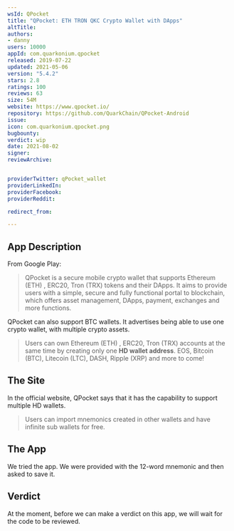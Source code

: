 ```yaml
---
wsId: QPocket
title: "QPocket: ETH TRON QKC Crypto Wallet with DApps"
altTitle: 
authors:
- danny
users: 10000
appId: com.quarkonium.qpocket
released: 2019-07-22
updated: 2021-05-06
version: "5.4.2"
stars: 2.8
ratings: 100
reviews: 63
size: 54M
website: https://www.qpocket.io/
repository: https://github.com/QuarkChain/QPocket-Android
issue: 
icon: com.quarkonium.qpocket.png
bugbounty: 
verdict: wip
date: 2021-08-02
signer: 
reviewArchive:


providerTwitter: qPocket_wallet
providerLinkedIn: 
providerFacebook: 
providerReddit: 

redirect_from:

---
```



## App Description
From Google Play:

> QPocket is a secure mobile crypto wallet that supports Ethereum (ETH) , ERC20, Tron (TRX) tokens and their DApps. It aims to provide users with a simple, secure and fully functional portal to blockchain, which offers asset management, DApps, payment, exchanges and more functions.

QPocket can also support BTC wallets. It advertises being able to use one crypto wallet, with multiple crypto assets.

> Users can own Ethereum (ETH) , ERC20, Tron (TRX) accounts at the same time by creating only one **HD wallet address**. EOS, Bitcoin (BTC), Litecoin (LTC), DASH, Ripple (XRP) and more to come!

## The Site
In the official website, QPocket says that it has the capability to support multiple HD wallets.

> Users can import mnemonics created in other wallets and have infinite sub wallets for free.

## The App
We tried the app. We were provided with the 12-word mnemonic and then asked to save it.

## Verdict
At the moment, before we can make a verdict on this app, we will wait for the code to be reviewed.
